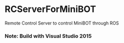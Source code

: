 # RCServerForMiniBOT
Remote Control Server to control MiniBOT through ROS 

### Note: Build with Visual Studio 2015

